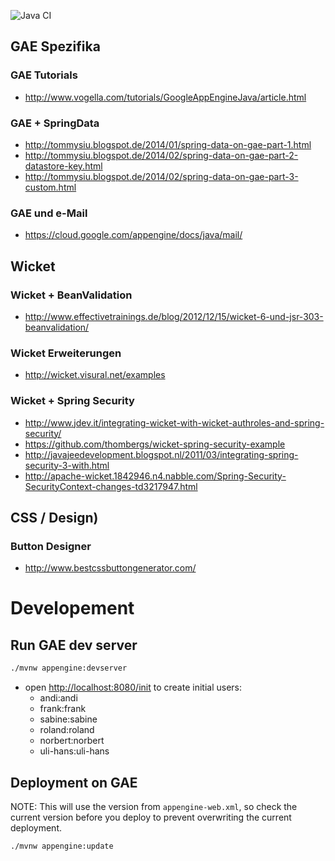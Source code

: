 ![Java CI](https://github.com/xtermi2/virtual-run/workflows/Java%20CI/badge.svg)

## GAE Spezifika

### GAE Tutorials
- http://www.vogella.com/tutorials/GoogleAppEngineJava/article.html

### GAE + SpringData
- http://tommysiu.blogspot.de/2014/01/spring-data-on-gae-part-1.html
- http://tommysiu.blogspot.de/2014/02/spring-data-on-gae-part-2-datastore-key.html
- http://tommysiu.blogspot.de/2014/02/spring-data-on-gae-part-3-custom.html

### GAE und e-Mail
- https://cloud.google.com/appengine/docs/java/mail/



## Wicket
 
### Wicket + BeanValidation
- http://www.effectivetrainings.de/blog/2012/12/15/wicket-6-und-jsr-303-beanvalidation/ 

### Wicket Erweiterungen
- http://wicket.visural.net/examples

### Wicket + Spring Security
- http://www.jdev.it/integrating-wicket-with-wicket-authroles-and-spring-security/
- https://github.com/thombergs/wicket-spring-security-example
- http://javajeedevelopment.blogspot.nl/2011/03/integrating-spring-security-3-with.html
- http://apache-wicket.1842946.n4.nabble.com/Spring-Security-SecurityContext-changes-td3217947.html


## CSS / Design)

### Button Designer
- http://www.bestcssbuttongenerator.com/

# Developement

## Run GAE dev server

```bash
./mvnw appengine:devserver
```
- open [http://localhost:8080/init](http://localhost:8080/init) to create initial users:
  - andi:andi
  - frank:frank
  - sabine:sabine
  - roland:roland
  - norbert:norbert
  - uli-hans:uli-hans

## Deployment on GAE

NOTE: This will use the version from `appengine-web.xml`, so check the current version before you deploy to prevent overwriting the current deployment.
```bash
./mvnw appengine:update
```